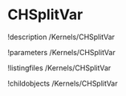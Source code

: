 <!-- MOOSE Documentation Stub: Remove this when content is added. -->

# CHSplitVar
!description /Kernels/CHSplitVar

!parameters /Kernels/CHSplitVar

!listingfiles /Kernels/CHSplitVar

!childobjects /Kernels/CHSplitVar
